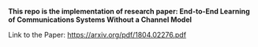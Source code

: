 
**This repo is the implementation of research paper: End-to-End Learning of Communications Systems Without a Channel Model**

Link to the Paper: https://arxiv.org/pdf/1804.02276.pdf

